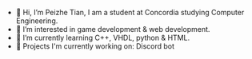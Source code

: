 - 👋 Hi, I’m Peizhe Tian, I am a student at Concordia studying Computer Engineering.
- 👀 I’m interested in game development & web development.
- 🌱 I’m currently learning C++, VHDL, python & HTML.
- 🚧 Projects I'm currently working on: Discord bot

<!---
peach3es/peach3es is a ✨ special ✨ repository because its `README.md` (this file) appears on your GitHub profile.
You can click the Preview link to take a look at your changes.
--->
